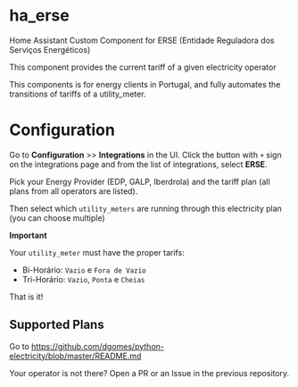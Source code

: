 # ha_erse
Home Assistant Custom Component for ERSE (Entidade Reguladora dos Serviços Energéticos)

This component provides the current tariff of a given electricity operator

This components is for energy clients in Portugal, and fully automates the transitions of tariffs of a utility_meter.

# Configuration

Go to **Configuration** >> **Integrations** in the UI. Click the button with `+` sign on the integrations page and from the list of integrations, select **ERSE**.

Pick your Energy Provider (EDP, GALP, Iberdrola) and the tariff plan (all plans from all operators are listed).

Then select which `utility_meters` are running through this electricity plan (you can choose multiple)

**Important**

Your `utility_meter` must have the proper tarifs:
- Bi-Horário: `Vazio` e `Fora de Vazio`
- Tri-Horário: `Vazio`, `Ponta` e `Cheias`

That is it!

## Supported Plans

Go to https://github.com/dgomes/python-electricity/blob/master/README.md

Your operator is not there? Open a PR or an Issue in the previous repository.
